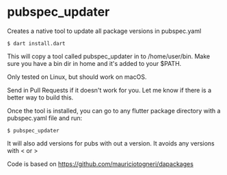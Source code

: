 # pubspec_updater

Creates a native tool to update all package versions in pubspec.yaml

```
$ dart install.dart
```

This will copy a tool called pubspec_updater in to /home/user/bin. Make sure you have a bin dir in home and it's added to your \$PATH.

Only tested on Linux, but should work on macOS.

Send in Pull Requests if it doesn't work for you. Let me know if there is a better way to build this.

Once the tool is installed, you can go to any flutter package directory with a pubspec.yaml file and run:

```
$ pubspec_updater
```

It will also add versions for pubs with out a version. It avoids any versions with < or >

Code is based on https://github.com/mauriciotogneri/dapackages
